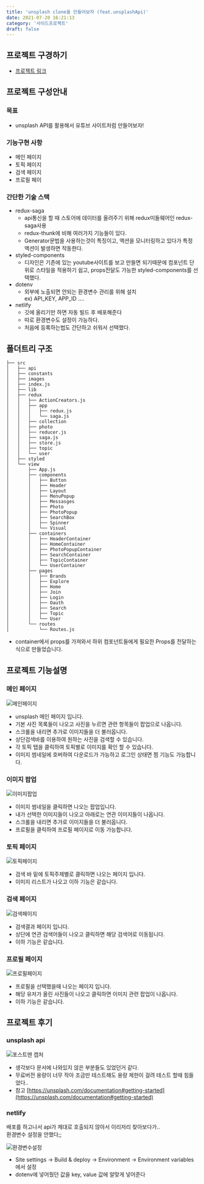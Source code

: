 ```yaml
---
title: 'unsplash clone을 만들어보자 (feat.unsplashApi)'
date: 2021-07-20 16:21:13
category: '사이드프로젝트'
draft: false
---
```


## 프로젝트 구경하기
- [프로젝트 링크](https://github.com/bereal1995/unsplash)

## 프로젝트 구성안내

### 목표
- unsplash API를 활용해서 유튜브 사이트처럼 만들어보자!

### 기능구현 사항
- 메인 페이지
- 토픽 페이지
- 검색 페이지
- 프로필 페이

### 간단한 기술 스택
- redux-saga
  - api통신을 할 때 스토어에 데이터를 올려주기 위해 redux미들웨어인 redux-saga사용
  - redux-thunk에 비해 여러가지 기능들이 있다.
  - Generator문법을 사용하는것이 특징이고, 액션을 모니터링하고 있다가 특정 액션이 발생하면 작동한다.
- styled-components
  - 디자인은 기존에 있는 youtube사이트를 보고 만들면 되기때문에 컴포넌트 단위로 스타일을 적용하기 쉽고, props전달도 가능한 styled-components를 선택했다.
- dotenv
  - 외부에 노출되면 안되는 환경변수 관리를 위해 설치  
    ex) API_KEY, APP_ID ....
- netlify
  - 깃에 올리기만 하면 자동 빌드 후 배포해준다
  - 따로 환경변수도 설정이 가능하다.
  - 처음에 등록하는법도 간단하고 쉬워서 선택했다.

## 폴더트리 구조
```text
├── src
│   ├── api
│   ├── constants
│   ├── images
│   ├── index.js
│   ├── lib
│   ├── redux
│   │   ├── ActionCreators.js
│   │   ├── app
│   │   │   ├── redux.js
│   │   │   └── saga.js
│   │   ├── collection
│   │   ├── photo
│   │   ├── reducer.js
│   │   ├── saga.js
│   │   ├── store.js
│   │   ├── topic
│   │   └── user
│   ├── styled
│   └── view
│       ├── App.js
│       ├── components
│       │   ├── Button
│       │   ├── Header
│       │   ├── Layout
│       │   ├── MenuPopup
│       │   ├── Messasges
│       │   ├── Photo
│       │   ├── PhotoPopup
│       │   ├── SearchBox
│       │   ├── Spinner
│       │   └── Visual
│       ├── containers
│       │   ├── HeaderContainer
│       │   ├── HomeContainer
│       │   ├── PhotoPopupContainer
│       │   ├── SearchContainer
│       │   ├── TopicContainer
│       │   └── UserContainer
│       ├── pages
│       │   ├── Brands
│       │   ├── Explore
│       │   ├── Home
│       │   ├── Join
│       │   ├── Login
│       │   ├── Oauth
│       │   ├── Search
│       │   ├── Topic
│       │   └── User
│       └── routes
│           └── Routes.js

```
- container에서 props를 가져와서 하위 컴포넌트들에게 필요한 Props를 전달하는 식으로 만들었습니다.

## 프로젝트 기능설명
### 메인 페이지
![메인페이지](./images/unsplash/unsplash_main.png)
- unsplash 메인 페이지 입니다.
- 기본 사진 목록들이 나오고 사진을 누르면 관련 항목들이 팝업으로 나옵니다.
- 스크롤을 내리면 추가로 이미지들을 더 불러옵니다.
- 상단검색바를 이용하여 원하는 사진을 검색할 수 있습니다.
- 각 토픽 탭을 클릭하여 토픽별로 이미지를 확인 할 수 있습니다.
- 이미지 썸네일에 호버하여 다운로드가 가능하고 로그인 상태면 찜 기능도 가능합니다.
### 이미지 팝업
![이미지팝업](./images/unsplash/unsplash_pop.png)
- 이미지 썸네일을 클릭하면 나오는 팝업입니다.
- 내가 선택한 이미지들이 나오고 아래로는 연관 이미지들이 나옵니다.
- 스크롤을 내리면 추가로 이미지들을 더 불러옵니다.
- 프로필을 클릭하여 프로필 페이지로 이동 가능합니다.
### 토픽 페이지
![토픽페이지](./images/unsplash/unsplash_category.png)
- 검색 바 밑에 토픽주제별로 클릭하면 나오는 페이지 입니다.
- 이미지 리스트가 나오고 이하 기능은 같습니다.
### 검색 페이지
![검색페이지](./images/unsplash/unsplash_search.png)
- 검색결과 페이지 입니다.
- 상단에 연관 검색어들이 나오고 클릭하면 해당 검색어로 이동됩니다.
- 이하 기능은 같습니다.
### 프로필 페이지
![프로필페이지](./images/unsplash/unsplash_prof.png)
- 프로필을 선택했을때 나오는 페이지 입니다.
- 해당 유저가 올린 사진들이 나오고 클릭하면 이미지 관련 팝업이 나옵니다.
- 이하 기능은 같습니다.

## 프로젝트 후기
### unsplash api
![포스트맨 캡처](./images/unsplash/unsplash_postman.png)
- 생각보다 문서에 나와있지 않은 부분들도 있었던거 같다.
- 무료버전 용량이 너무 작아 조금만 테스트해도 용량 제한이 걸려 테스트 할때 힘들었다..
- 참고 [https://unsplash.com/documentation#getting-started](https://unsplash.com/documentation#getting-started)

### netlify
배포를 하고나서 api가 제대로 호출되지 않아서 이리저리 찾아보다가..  
환경변수 설정을 안했다;;

![환경변수설정](./images/unsplash/unsplash_netlify.png)

- Site settings -> Build & deploy -> Environment -> Environment variables에서 설정
- dotenv에 넣어줬던 값을 key, value 값에 알맞게 넣어준다

